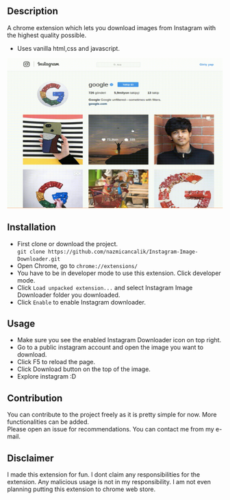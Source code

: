 ## Description
A chrome extension which lets you download images from Instagram with the highest quality possible.
* Uses vanilla html,css and javascript.<br/>

<img src="https://raw.githubusercontent.com/nazmicancalik/Instagram-Image-Downloader/master/downloader.gif" width="680" height="350" />

## Installation 
* First clone or download the project.<br/>
`git clone https://github.com/nazmicancalik/Instagram-Image-Downloader.git`
* Open Chrome, go to `chrome://extensions/`
* You have to be in developer mode to use this extension. Click developer mode.
* Click `Load unpacked extension...` and select Instagram Image Downloader folder you downloaded.
* Click `Enable` to enable Instagram downloader.

## Usage
* Make sure you see the enabled Instagram Downloader icon on top right.
* Go to a public instagram account and open the image you want to download.
* Click F5 to reload the page.
* Click Download button on the top of the image.
* Explore instagram :D

## Contribution
You can contribute to the project freely as it is pretty simple for now. More functionalities can be added.<br/>
Please open an issue for recommendations. You can contact me from my e-mail.

## Disclaimer
I made this extension for fun. I dont claim any responsibilities for the extension. Any malicious usage is not in my responsibility. I am not even planning putting this extension to chrome web store. 
